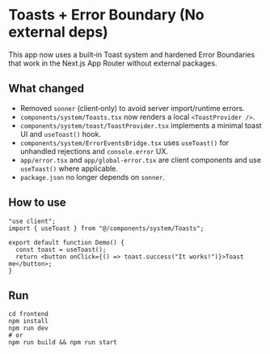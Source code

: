 
# Toasts + Error Boundary (No external deps)

This app now uses a built‑in Toast system and hardened Error Boundaries that work in the Next.js App Router without external packages.

## What changed
- Removed `sonner` (client‑only) to avoid server import/runtime errors.
- `components/system/Toasts.tsx` now renders a local `<ToastProvider />`.
- `components/system/toast/ToastProvider.tsx` implements a minimal toast UI and `useToast()` hook.
- `components/system/ErrorEventsBridge.tsx` uses `useToast()` for unhandled rejections and `console.error` UX.
- `app/error.tsx` and `app/global-error.tsx` are client components and use `useToast()` where applicable.
- `package.json` no longer depends on `sonner`.

## How to use
```tsx
"use client";
import { useToast } from "@/components/system/Toasts";

export default function Demo() {
  const toast = useToast();
  return <button onClick={() => toast.success("It works!")}>Toast me</button>;
}
```

## Run
```
cd frontend
npm install
npm run dev
# or
npm run build && npm run start
```
